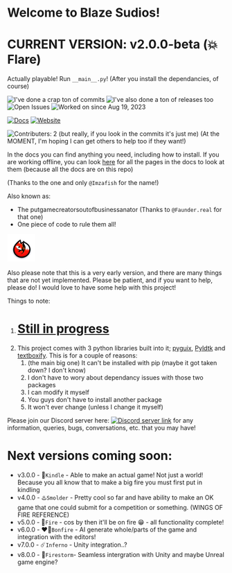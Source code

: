 # Welcome to Blaze Sudios!
# CURRENT VERSION: v2.0.0-beta (💥 Flare)
Actually playable! Run `__main__.py`!
(After you install the dependancies, of course)

![I've done a crap ton of commits](https://badgen.net/github/commits/Tsunami014/Blaze-Sudio?color=orange)
![I've also done a ton of releases too](https://badgen.net/github/releases/Tsunami014/Blaze-Sudio?color=purple)
![Open Issues](https://badgen.net/github/open-issues/Tsunami014/Blaze-Sudio?color=red&label=open%20issues)
![Worked on since Aug 19, 2023](https://badgen.net/badge/worked%20on%20since/Aug%2019,%202023?color=pink)

[![Docs](https://badgen.net/badge/docs/tsunami014.gitbook.io)](https://tsunami014.gitbook.io/blaze-sudios/)
[![Website](https://badgen.net/badge/docs/tsunami014.github.io)](https://tsunami014.github.io/Blaze-Sudio/)

![Contributers: 2](https://badgen.net/github/contributors/Tsunami014/Blaze-Sudio?color=green)
(but really, if you look in the commits it's just me) (At the MOMENT, I'm hoping I can get others to help too if they want!)

In the docs you can find anything you need, including how to install. If you are working offline, you can look [here](docs/SUMMARY.md) for all the pages in the docs to look at them (because all the docs are on this repo)

(Thanks to the one and only `@Imzafish` for the name!)

Also known as:
 - The putgamecreatorsoutofbusinessanator (Thanks to `@Faunder.real` for that one)
 - One piece of code to rule them all!

![Fox icon](https://raw.githubusercontent.com/Tsunami014/Blaze-Sudio/main/images/FoxIconSmall.png)

Also please note that this is a very early version, and there are many things that are not yet implemented. Please be patient, and if you want to help, please do! I would love to have some help with this project!

Things to note:
1. # **<u>Still in progress</u>**
2. This project comes with 3 python libraries built into it; [pyguix](https://github.com/DarthData410/PyGames-pyguix), [Pyldtk](https://github.com/LGgameLAB/pyLdtk) and [textboxify](https://github.com/hnrkcode/TextBoxify/tree/master). This is for a couple of reasons:
    1. (the main big one) It can't be installed with pip (maybe it got taken down? I don't know)
    2. I don't have to wory about dependancy issues with those two packages
    3. I can modify it myself
    4. You guys don't have to install another package
    5. It won't ever change (unless I change it myself)


Please join our Discord server here: [![Discord server link](https://badgen.net/discord/members/xr3phyEZtv?label=Discord&icon=discord)](https://discord.gg/xr3phyEZtv) for any information, queries, bugs, conversations, etc. that you may have!

# Next versions coming soon:
 - v3.0.0 - 🌿`Kindle` - Able to make an actual game! Not just a world! Because you all know that to make a big fire you must first put in kindling
 - v4.0.0 - ♨️`Smolder` - Pretty cool so far and have ability to make an OK game that one could submit for a competition or something. (WINGS OF FIRE REFERENCE)
 - v5.0.0 - 🌋`Fire` - cos by then it'll be on fire :grin: - all functionality complete!
 - v6.0.0 - ❤️‍🔥`Bonfire` - AI generate whole/parts of the game and integration with the editors!
 - v7.0.0 - ☄️`Inferno` - Unity integration..?
 - v8.0.0 - 🍂`Firestorm`- Seamless intergration with Unity and maybe Unreal game engine?
